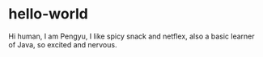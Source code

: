 # hello-world

Hi human, 
I am Pengyu, I like spicy snack and netflex, also a basic learner of Java, so excited and nervous.
